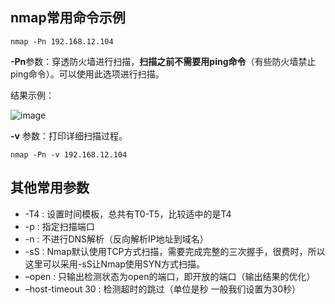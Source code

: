 ## nmap常用命令示例

```
nmap -Pn 192.168.12.104
```

**-Pn**参数：穿透防火墙进行扫描，**扫描之前不需要用ping命令**（有些防火墙禁止ping命令）。可以使用此选项进行扫描。

结果示例：

![image](https://github.com/user-attachments/assets/4484af48-a1c8-45af-9b8d-2bb436150870)

**-v** 参数：打印详细扫描过程。
```
nmap -Pn -v 192.168.12.104
```

## 其他常用参数

- -T4 :  设置时间模板，总共有T0-T5，比较适中的是T4
- -p :  指定扫描端口
- -n :  不进行DNS解析（反向解析IP地址到域名）
- -sS :  Nmap默认使用TCP方式扫描，需要完成完整的三次握手，很费时，所以这里可以采用-sS让Nmap使用SYN方式扫描。
- –open :  只输出检测状态为open的端口，即开放的端口（输出结果的优化）
- –host-timeout 30 :  检测超时的跳过（单位是秒 一般我们设置为30秒）
